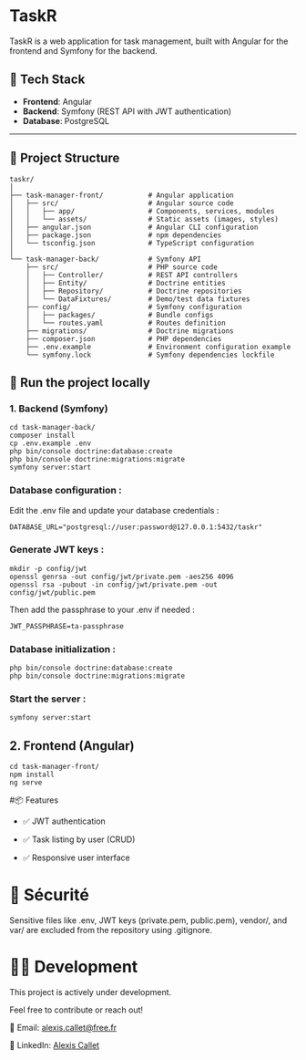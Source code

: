 # TaskR

TaskR is a web application for task management, built with Angular for the frontend and Symfony for the backend.

## 🔧 Tech Stack

- **Frontend**: Angular
- **Backend**: Symfony (REST API with JWT authentication)
- **Database**: PostgreSQL

---

## 📁 Project Structure

```
taskr/
│
├── task-manager-front/           # Angular application
│   ├── src/                      # Angular source code
│   │   ├── app/                  # Components, services, modules
│   │   └── assets/               # Static assets (images, styles)
│   ├── angular.json              # Angular CLI configuration
│   ├── package.json              # npm dependencies
│   └── tsconfig.json             # TypeScript configuration
│
└── task-manager-back/            # Symfony API
    ├── src/                      # PHP source code 
    │   ├── Controller/           # REST API controllers
    │   ├── Entity/               # Doctrine entities
    │   ├── Repository/           # Doctrine repositories
    │   └── DataFixtures/         # Demo/test data fixtures
    ├── config/                   # Symfony configuration 
    │   ├── packages/             # Bundle configs
    │   └── routes.yaml           # Routes definition
    ├── migrations/               # Doctrine migrations
    ├── composer.json             # PHP dependencies
    ├── .env.example              # Environment configuration example
    └── symfony.lock              # Symfony dependencies lockfile
```

## 🚀 Run the project locally

### 1. Backend (Symfony)
```
cd task-manager-back/
composer install
cp .env.example .env
php bin/console doctrine:database:create
php bin/console doctrine:migrations:migrate
symfony server:start
```

### Database configuration :

Edit the .env file and update your database credentials :
```
DATABASE_URL="postgresql://user:password@127.0.0.1:5432/taskr"
```

### Generate JWT keys :
```
mkdir -p config/jwt
openssl genrsa -out config/jwt/private.pem -aes256 4096
openssl rsa -pubout -in config/jwt/private.pem -out config/jwt/public.pem
```

Then add the passphrase to your .env if needed :

```
JWT_PASSPHRASE=ta-passphrase
```

### Database initialization :

```
php bin/console doctrine:database:create
php bin/console doctrine:migrations:migrate
```

### Start the server : 

```
symfony server:start
```


## 2. Frontend (Angular)
```
cd task-manager-front/
npm install
ng serve
```


#📦 Features

- ✅ JWT authentication

- ✅ Task listing by user (CRUD)

- ✅  Responsive user interface

# 🔐 Sécurité

Sensitive files like .env, JWT keys (private.pem, public.pem), vendor/, and var/ are excluded from the repository using .gitignore.

# 🧑‍💻 Development

This project is actively under development.

Feel free to contribute or reach out!

📧 Email: alexis.callet@free.fr

🔗 LinkedIn: [Alexis Callet](https://www.linkedin.com/in/alexiscallet/)
